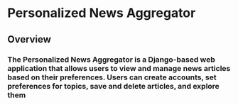 # Personalized News Aggregator
## Overview
### The Personalized News Aggregator is a Django-based web application that allows users to view and manage news articles based on their preferences. Users can create accounts, set preferences for topics, save and delete articles, and explore them 
